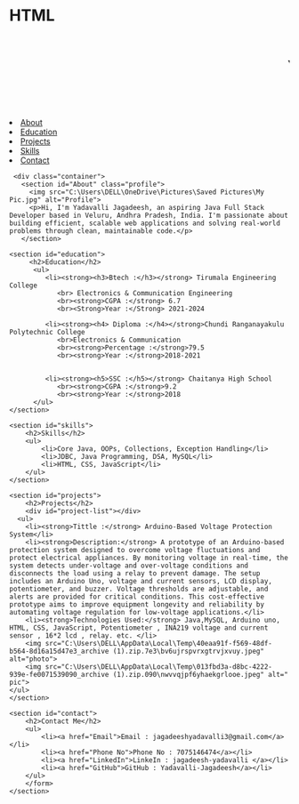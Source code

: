 # HTML
<!DOCTYPE html>
<html lang="en">
<head>
    <meta charset="UTF-8">
    <meta name="viewport" content="width=device-width, initial-scale=1.0">
    <title>My Portfolio</title>
    <link rel="stylesheet" href="styles.css">
</head>
<body>
    <header> 
        <marquee><h1>Yadavalli Jagadeesh Portfolio</h1></marquee>
    </header>
        <nav>
             <li><a href="#about">About</a></li>
             <li><a href="#Education">Education</a></li>
             <li><a href="#Skills">Projects</a></li>
             <li><a href="#Projects">Skills</a></li>
             <li><a href="#contact">Contact</a></li>
        </nav>
 
     <div class="container">
       <section id="About" class="profile">
         <img src="C:\Users\DELL\OneDrive\Pictures\Saved Pictures\My Pic.jpg" alt="Profile">
         <p>Hi, I'm Yadavalli Jagadeesh, an aspiring Java Full Stack Developer based in Veluru, Andhra Pradesh, India. I'm passionate about building efficient, scalable web applications and solving real-world problems through clean, maintainable code.</p>
       </section>
    
    <section id="education">
         <h2>Education</h2>
          <ul>
             <li><strong><h3>Btech :</h3></strong> Tirumala Engineering College
                <br> Electronics & Communication Engineering
                <br><strong>CGPA :</strong> 6.7
                <br><Strong>Year :</Strong> 2021-2024
             
             <li><strong><h4> Diploma :</h4></strong>Chundi Ranganayakulu Polytechnic College
                <br>Electronics & Communication 
                <br><strong>Percentage :</strong>79.5
                <br><strong>Year :</strong>2018-2021


             <li><strong><h5>SSC :</h5></strong> Chaitanya High School
                <br><strong>CGPA :</strong>9.2
                <br><strong>Year :</strong>2018
          </ul>
    </section>

    <section id="skills">
        <h2>Skills</h2>
        <ul>
            <li>Core Java, OOPs, Collections, Exception Handling</li>
            <li>JDBC, Java Programming, DSA, MySQL</li>
            <li>HTML, CSS, JavaScript</li>
        </ul>
    </section>
    
    <section id="projects">
        <h2>Projects</h2>
        <div id="project-list"></div>
      <ul>
        <li><strong>Tittle :</strong> Arduino-Based Voltage Protection System</li>
        <li><strong>Description:</strong> A prototype of an Arduino-based protection system designed to overcome voltage fluctuations and protect electrical appliances. By monitoring voltage in real-time, the system detects under-voltage and over-voltage conditions and disconnects the load using a relay to prevent damage. The setup includes an Arduino Uno, voltage and current sensors, LCD display, potentiometer, and buzzer. Voltage thresholds are adjustable, and alerts are provided for critical conditions. This cost-effective prototype aims to improve equipment longevity and reliability by automating voltage regulation for low-voltage applications.</li>
        <li><strong>Technologies Used:</strong> Java,MySQL, Arduino uno, HTML, CSS, JavaScript, Potentiometer , INA219 voltage and current sensor , 16*2 lcd , relay. etc. </li> 
        <img src="C:\Users\DELL\AppData\Local\Temp\40eaa91f-f569-48df-b564-8d16a15d47e3_archive (1).zip.7e3\bv6ujrspvrxgtrvjxvuy.jpeg" alt="photo">
        <img src="C:\Users\DELL\AppData\Local\Temp\013fbd3a-d8bc-4222-939e-fe0071539090_archive (1).zip.090\nwvvqjpf6yhaekgrlooe.jpeg" alt=" pic">
    </ul> 
    </section>
 
    <section id="contact">
        <h2>Contact Me</h2>
        <ul>
            <li><a href="Email">Email : jagadeeshyadavalli3@gmail.com</a></li>
            <li><a href="Phone No">Phone No : 7075146474</a></li>
            <li><a href="LinkedIn">LinkeIn : jagadeesh-yadavalli </a></li>
            <li><a href="GitHub">GitHub : Yadavalli-Jagadeesh</a></li>
        </ul>
        </form>
    </section>
